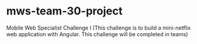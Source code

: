 # mws-team-30-project
Mobile Web Specialist Challenge I (This challenge is to build a mini-netflix web application with Angular. This challenge will be completed in teams)

